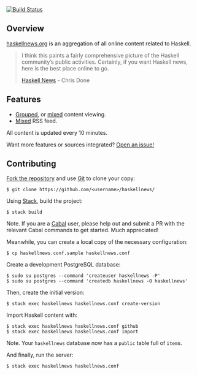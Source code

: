[![Build Status](https://travis-ci.org/haskellnews/haskellnews.svg?branch=master)](https://travis-ci.org/haskellnews/haskellnews)

## Overview

[haskellnews.org] is an aggregation of all online content related to Haskell.

> I think this paints a fairly comprehensive picture of the Haskell community’s
> public activities. 
> Certainly, if you want Haskell news, here is the best place online to go.
>
> [Haskell News] - Chris Done

## Features

  - [Grouped], or [mixed] content viewing.
  - [Mixed] RSS feed.

All content is updated every 10 minutes.

Want more features or sources integrated? [Open an issue!]

## Contributing

[Fork the repository] and use [Git] to clone your copy:

    $ git clone https://github.com/<username>/haskellnews/

Using [Stack], build the project:

    $ stack build

Note. If you are a [Cabal] user, please help out and submit a PR with the
relevant Cabal commands to get started. Much appreciated!

Meanwhile, you can create a local copy of the necessary configuration:

    $ cp haskellnews.conf.sample haskellnews.conf

Create a development PostgreSQL database:

    $ sudo su postgres --command 'createuser haskellnews -P'
    $ sudo su postgres --command 'createdb haskellnews -O haskellnews'

Then, create the initial version:

    $ stack exec haskellnews haskellnews.conf create-version

Import Haskell content with:

    $ stack exec haskellnews haskellnews.conf github
    $ stack exec haskellnews haskellnews.conf import

Note. Your `haskellnews` database now has a `public` table full of `item`s.

And finally, run the server:

    $ stack exec haskellnews haskellnews.conf

[Fork the repository]: https://github.com/chrisdone/haskellnews/issues#fork-destination-box
[Git]: https://git-scm.com/
[Stack]: https://docs.haskellstack.org/en/stable/README/
[Cabal]: https://www.haskell.org/cabal/
[Haskell News]: http://chrisdone.com/posts/haskell-news
[haskellnews.org]: http://haskellnews.org/
[Open an issue!]: https://github.com/chrisdone/haskellnews/issues
[Grouped]: http://haskellnews.org/grouped
[mixed]: http://haskellnews.org/mixed
[Mixed]: http://haskellnews.org/feed
